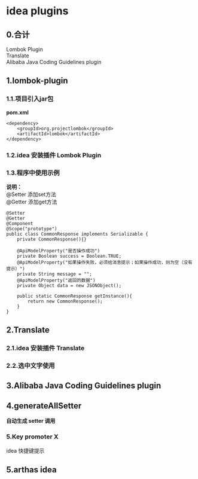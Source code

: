 # idea plugins
## 0.合计
Lombok Plugin  
Translate  
Alibaba Java Coding Guidelines plugin  

<!--------------------------------分割线--------------------------------->

## 1.lombok-plugin
### 1.1.项目引入jar包
**pom.xml**  
```
<dependency>
	<groupId>org.projectlombok</groupId>
	<artifactId>lombok</artifactId>
</dependency>
```
### 1.2.idea 安装插件 Lombok Plugin

### 1.3.程序中使用示例
**说明：**  
@Setter 添加set方法  
@Getter 添加get方法  
```
@Setter
@Getter
@Component
@Scope("prototype")
public class CommonResponse implements Serializable {
    private CommonResponse(){}

    @ApiModelProperty("是否操作成功")
    private Boolean success = Boolean.TRUE;
    @ApiModelProperty("如果操作失败，必须给消息提示；如果操作成功，则为空（没有提示）")
    private String message = "";
    @ApiModelProperty("返回的数据")
    private Object data = new JSONObject();

    public static CommonResponse getInstance(){
        return new CommonResponse();
    }
}
```

## 2.Translate
### 2.1.idea 安装插件 Translate
### 2.2.选中文字使用

## 3.Alibaba Java Coding Guidelines plugin


## 4.generateAllSetter
**自动生成 setter 调用**

### 5.Key promoter X
idea 快捷键提示



## 5.arthas idea